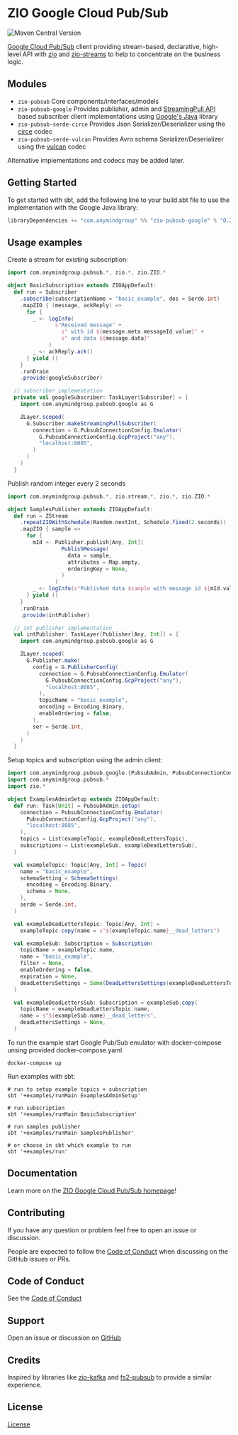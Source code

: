 [//]: # (This file was autogenerated using `zio-sbt-website` plugin via `sbt generateReadme` command.)
[//]: # (So please do not edit it manually. Instead, change "docs/index.md" file or sbt setting keys)
[//]: # (e.g. "readmeDocumentation" and "readmeSupport".)

# ZIO Google Cloud Pub/Sub

![Maven Central Version](https://img.shields.io/maven-central/v/com.anymindgroup/zio-pubsub_3)

[Google Cloud Pub/Sub](https://cloud.google.com/pubsub) client providing stream-based, declarative, high-level API with [zio](https://zio.dev) and [zio-streams](https://zio.dev/reference/stream) to help to concentrate on the business logic.

## Modules

- `zio-pubsub` Core components/interfaces/models
- `zio-pubsub-google` Provides publisher, admin and [StreamingPull API](https://cloud.google.com/pubsub/docs/pull#streamingpull_api) based subscriber client implementations using [Google's Java](https://cloud.google.com/java/docs/reference/google-cloud-pubsub/latest/overview) library
- `zio-pubsub-serde-circe` Provides Json Serializer/Deserializer using the [circe](https://circe.github.io/circe) codec
- `zio-pubsub-serde-vulcan` Provides Avro schema Serializer/Deserializer using the [vulcan](https://fd4s.github.io/vulcan) codec

Alternative implementations and codecs may be added later.

## Getting Started

To get started with sbt, add the following line to your build.sbt file to use the implementation with the Google Java library:

```scala
libraryDependencies += "com.anymindgroup" %% "zio-pubsub-google" % "0.2.2"
```

## Usage examples

Create a stream for existing subscription:

```scala
import com.anymindgroup.pubsub.*, zio.*, zio.ZIO.*

object BasicSubscription extends ZIOAppDefault:
  def run = Subscriber
    .subscribe(subscriptionName = "basic_example", des = Serde.int)
    .mapZIO { (message, ackReply) =>
      for {
        _ <- logInfo(
               s"Received message" +
                 s" with id ${message.meta.messageId.value}" +
                 s" and data ${message.data}"
             )
        _ <- ackReply.ack()
      } yield ()
    }
    .runDrain
    .provide(googleSubscriber)

  // subscriber implementation
  private val googleSubscriber: TaskLayer[Subscriber] = {
    import com.anymindgroup.pubsub.google as G

    ZLayer.scoped(
      G.Subscriber.makeStreamingPullSubscriber(
        connection = G.PubsubConnectionConfig.Emulator(
          G.PubsubConnectionConfig.GcpProject("any"),
          "localhost:8085",
        )
      )
    )
  }
```

Publish random integer every 2 seconds

```scala
import com.anymindgroup.pubsub.*, zio.stream.*, zio.*, zio.ZIO.*

object SamplesPublisher extends ZIOAppDefault:
  def run = ZStream
    .repeatZIOWithSchedule(Random.nextInt, Schedule.fixed(2.seconds))
    .mapZIO { sample =>
      for {
        mId <- Publisher.publish[Any, Int](
                 PublishMessage(
                   data = sample,
                   attributes = Map.empty,
                   orderingKey = None,
                 )
               )
        _ <- logInfo(s"Published data $sample with message id ${mId.value}")
      } yield ()
    }
    .runDrain
    .provide(intPublisher)

  // int publisher implementation
  val intPublisher: TaskLayer[Publisher[Any, Int]] = {
    import com.anymindgroup.pubsub.google as G

    ZLayer.scoped(
      G.Publisher.make(
        config = G.PublisherConfig(
          connection = G.PubsubConnectionConfig.Emulator(
            G.PubsubConnectionConfig.GcpProject("any"),
            "localhost:8085",
          ),
          topicName = "basic_example",
          encoding = Encoding.Binary,
          enableOrdering = false,
        ),
        ser = Serde.int,
      )
    )
  }
```

Setup topics and subscription using the admin client:

```scala
import com.anymindgroup.pubsub.google.{PubsubAdmin, PubsubConnectionConfig}
import com.anymindgroup.pubsub.*
import zio.*

object ExamplesAdminSetup extends ZIOAppDefault:
  def run: Task[Unit] = PubsubAdmin.setup(
    connection = PubsubConnectionConfig.Emulator(
      PubsubConnectionConfig.GcpProject("any"),
      "localhost:8085",
    ),
    topics = List(exampleTopic, exampleDeadLettersTopic),
    subscriptions = List(exampleSub, exampleDeadLettersSub),
  )

  val exampleTopic: Topic[Any, Int] = Topic(
    name = "basic_example",
    schemaSetting = SchemaSettings(
      encoding = Encoding.Binary,
      schema = None,
    ),
    serde = Serde.int,
  )

  val exampleDeadLettersTopic: Topic[Any, Int] =
    exampleTopic.copy(name = s"${exampleTopic.name}__dead_letters")

  val exampleSub: Subscription = Subscription(
    topicName = exampleTopic.name,
    name = "basic_example",
    filter = None,
    enableOrdering = false,
    expiration = None,
    deadLettersSettings = Some(DeadLettersSettings(exampleDeadLettersTopic.name, 5)),
  )

  val exampleDeadLettersSub: Subscription = exampleSub.copy(
    topicName = exampleDeadLettersTopic.name,
    name = s"${exampleSub.name}__dead_letters",
    deadLettersSettings = None,
  )
```

To run the example start Google Pub/Sub emulator with docker-compose unsing provided docker-compose.yaml

```shell
docker-compose up
```

Run examples with sbt:

```shell
# run to setup example topics + subscription
sbt '+examples/runMain ExamplesAdminSetup'

# run subscription
sbt '+examples/runMain BasicSubscription'

# run samples publisher
sbt '+examples/runMain SamplesPublisher'

# or choose in sbt which example to run
sbt '+examples/run'
```

## Documentation

Learn more on the [ZIO Google Cloud Pub/Sub homepage](https://anymindgroup.github.io/zio-pubsub)!

## Contributing

If you have any question or problem feel free to open an issue or discussion.

People are expected to follow the [Code of Conduct](CODE_OF_CONDUCT.md) when discussing on the GitHub issues or PRs.

## Code of Conduct

See the [Code of Conduct](CODE_OF_CONDUCT.md)

## Support

Open an issue or discussion on [GitHub](https://github.com/AnyMindGroup/zio-pubsub/issues)

## Credits

Inspired by libraries like [zio-kafka](https://github.com/zio/zio-kafka) 
and [fs2-pubsub](https://github.com/permutive-engineering/fs2-pubsub) to provide a similar experience.

## License

[License](LICENSE)
